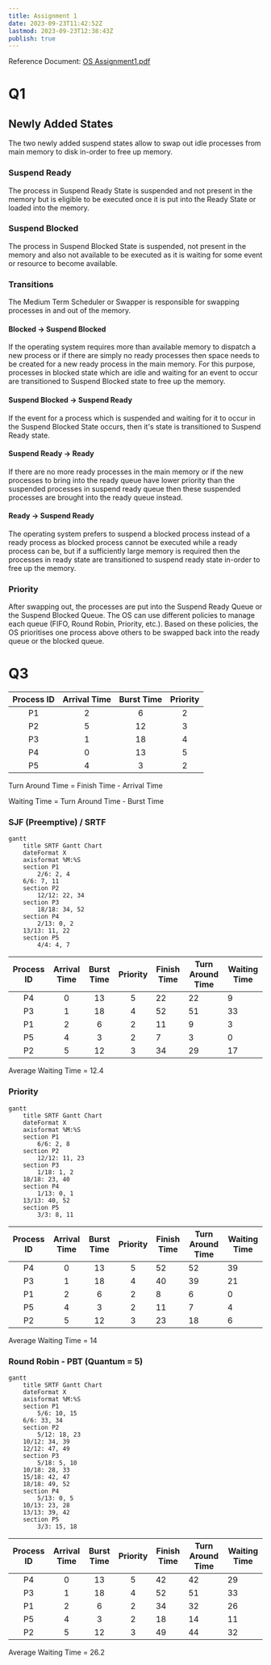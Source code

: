 ```yaml
---
title: Assignment 1
date: 2023-09-23T11:42:52Z
lastmod: 2023-09-23T12:38:43Z
publish: true
---
```


Reference Document: [OS Assignment1.pdf](../_old-attachments/os-Assignment%201.pdf)

# Q1

## Newly Added States

The two newly added suspend states allow to swap out idle processes from main memory to disk in-order to free up memory.

### Suspend Ready

The process in Suspend Ready State is suspended and not present in the memory but is eligible to be executed once it is put into the Ready State or loaded into the memory.

### Suspend Blocked

The process in Suspend Blocked State is suspended, not present in the memory and also not available to be executed as it is waiting for some event or resource to become available.

### Transitions

The Medium Term Scheduler or Swapper is responsible for swapping processes in and out of the memory.

#### Blocked -> Suspend Blocked

If the operating system requires more than available memory to dispatch a new process or if there are simply no ready processes then space needs to be created for a new ready process in the main memory. For this purpose, processes in blocked state which are idle and waiting for an event to occur are transitioned to Suspend Blocked state to free up the memory.

#### Suspend Blocked -> Suspend Ready

If the event for a process which is suspended and waiting for it to occur in the Suspend Blocked State occurs, then it's state is transitioned to Suspend Ready state.

#### Suspend Ready -> Ready

If there are no more ready processes in the main memory or if the new processes to bring into the ready queue have lower priority than the suspended processes in suspend ready queue then these suspended processes are brought into the ready queue instead.

#### Ready -> Suspend Ready

The operating system prefers to suspend a blocked process instead of a ready process as blocked process cannot be executed while a ready process can be, but if a sufficiently large memory is required then the processes in ready state are transitioned to suspend ready state in-order to free up the memory.

### Priority

After swapping out, the processes are put into the Suspend Ready Queue or the Suspend Blocked Queue. The OS can use different policies to manage each queue (FIFO, Round Robin, Priority, etc.). Based on these policies, the OS prioritises one process above others to be swapped back into the ready queue or the blocked queue.

# Q3

|Process ID|Arrival Time|Burst Time|Priority|
| :----------: | :------------: | :----------: | :--------: |
|P1|2|6|2|
|P2|5|12|3|
|P3|1|18|4|
|P4|0|13|5|
|P5|4|3|2|

Turn Around Time = Finish Time - Arrival Time

Waiting Time = Turn Around Time - Burst Time

### SJF (Preemptive) / SRTF

```mermaid
gantt
    title SRTF Gantt Chart
    dateFormat X
    axisformat %M:%S
    section P1
        2/6: 2, 4
	6/6: 7, 11
    section P2
        12/12: 22, 34
    section P3
        18/18: 34, 52
    section P4
        2/13: 0, 2
	13/13: 11, 22
    section P5
        4/4: 4, 7
```

|Process ID|Arrival Time|Burst Time|Priority|Finish Time|Turn Around Time|Waiting Time|
| :----------: | :------------: | :----------: | :--------: | -------------| ------------------| --------------|
|P4|0|13|5|22|22|9|
|P3|1|18|4|52|51|33|
|P1|2|6|2|11|9|3|
|P5|4|3|2|7|3|0|
|P2|5|12|3|34|29|17|

Average Waiting Time = 12.4

### Priority

```mermaid
gantt
    title SRTF Gantt Chart
    dateFormat X
    axisformat %M:%S
    section P1
        6/6: 2, 8
    section P2
        12/12: 11, 23
    section P3
        1/18: 1, 2
	18/18: 23, 40
    section P4
        1/13: 0, 1
	13/13: 40, 52
    section P5
        3/3: 8, 11
```

|Process ID|Arrival Time|Burst Time|Priority|Finish Time|Turn Around Time|Waiting Time|
| :----------: | :------------: | :----------: | :--------: | -------------| ------------------| --------------|
|P4|0|13|5|52|52|39|
|P3|1|18|4|40|39|21|
|P1|2|6|2|8|6|0|
|P5|4|3|2|11|7|4|
|P2|5|12|3|23|18|6|

Average Waiting Time = 14

### Round Robin - PBT (Quantum = 5)

```mermaid
gantt
    title SRTF Gantt Chart
    dateFormat X
    axisformat %M:%S
    section P1
        5/6: 10, 15
	6/6: 33, 34
    section P2
        5/12: 18, 23
	10/12: 34, 39
	12/12: 47, 49
    section P3
        5/18: 5, 10
	10/18: 28, 33
	15/18: 42, 47
	18/18: 49, 52
    section P4
        5/13: 0, 5
	10/13: 23, 28
	13/13: 39, 42
    section P5
        3/3: 15, 18
```

|Process ID|Arrival Time|Burst Time|Priority|Finish Time|Turn Around Time|Waiting Time|
| :----------: | :------------: | :----------: | :--------: | -------------| ------------------| --------------|
|P4|0|13|5|42|42|29|
|P3|1|18|4|52|51|33|
|P1|2|6|2|34|32|26|
|P5|4|3|2|18|14|11|
|P2|5|12|3|49|44|32|

Average Waiting Time = 26.2
